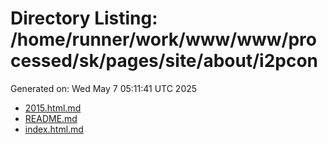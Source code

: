 # Directory Listing: /home/runner/work/www/www/processed/sk/pages/site/about/i2pcon
Generated on: Wed May  7 05:11:41 UTC 2025

- [2015.html.md](2015.html.md)
- [README.md](README.md)
- [index.html.md](index.html.md)
